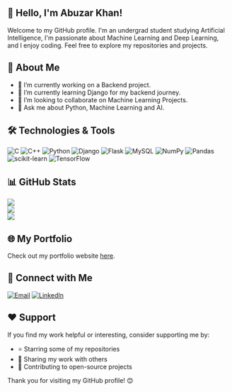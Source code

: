 ## 👋 Hello, I'm Abuzar Khan!

Welcome to my GitHub profile. I'm an undergrad student studying Artificial Intelligence, I'm passionate about Machine Learning and Deep Learning, and I enjoy coding. Feel free to explore my repositories and projects.

## 🚀 About Me

- 🔭 I’m currently working on a Backend project.
- 🌱 I’m currently learning Django for my backend journey.
- 👯 I’m looking to collaborate on Machine Learning Projects.
- 💬 Ask me about Python, Machine Learning and AI.

## 🛠️ Technologies & Tools

![C](https://img.shields.io/badge/c-%2300599C.svg?style=for-the-badge&logo=c&logoColor=white) ![C++](https://img.shields.io/badge/c++-%2300599C.svg?style=for-the-badge&logo=c%2B%2B&logoColor=white) ![Python](https://img.shields.io/badge/python-3670A0?style=for-the-badge&logo=python&logoColor=ffdd54) ![Django](https://img.shields.io/badge/django-%23092E20.svg?style=for-the-badge&logo=django&logoColor=white) ![Flask](https://img.shields.io/badge/flask-%23000.svg?style=for-the-badge&logo=flask&logoColor=white) ![MySQL](https://img.shields.io/badge/mysql-%2300000f.svg?style=for-the-badge&logo=mysql&logoColor=white) ![NumPy](https://img.shields.io/badge/numpy-%23013243.svg?style=for-the-badge&logo=numpy&logoColor=white) ![Pandas](https://img.shields.io/badge/pandas-%23150458.svg?style=for-the-badge&logo=pandas&logoColor=white) ![scikit-learn](https://img.shields.io/badge/scikit--learn-%23F7931E.svg?style=for-the-badge&logo=scikit-learn&logoColor=white) ![TensorFlow](https://img.shields.io/badge/TensorFlow-%23FF6F00.svg?style=for-the-badge&logo=TensorFlow&logoColor=white)

## 📊 GitHub Stats

![](https://github-readme-stats.vercel.app/api?username=abuzxrkhan&theme=dark&hide_border=false&include_all_commits=false&count_private=false)<br/>
![](https://github-readme-streak-stats.herokuapp.com/?user=abuzxrkhan&theme=dark&hide_border=false)<br/>
![](https://github-readme-stats.vercel.app/api/top-langs/?username=abuzxrkhan&theme=dark&hide_border=false&include_all_commits=false&count_private=false&layout=compact)

## 🌐 My Portfolio

Check out my portfolio website [here](https://my-portfolio-website.com).

## 🤝 Connect with Me

[![Email](https://img.shields.io/badge/Email-Send%20me%20an%20email-blue?style=flat&logo=mail.ru&logoColor=white)](mailto:abuzxrkhan@gmail.com)
[![LinkedIn](https://img.shields.io/badge/LinkedIn-%230077B5.svg?logo=linkedin&logoColor=white)](https://linkedin.com/in/abuzarkhanai) 

## ❤️ Support

If you find my work helpful or interesting, consider supporting me by:

- ⭐️ Starring some of my repositories
- 📣 Sharing my work with others
- 🚀 Contributing to open-source projects

Thank you for visiting my GitHub profile! 😊
